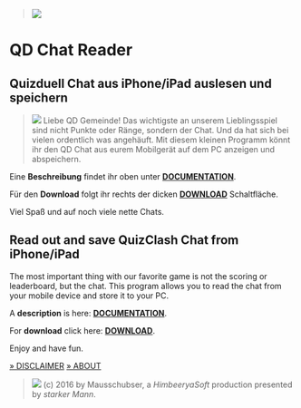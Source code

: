 >![](Home_1537086)
# QD Chat Reader
## Quizduell Chat aus iPhone/iPad auslesen und speichern

>![](Home_1540757)
Liebe QD Gemeinde! Das wichtigste an unserem Lieblingsspiel sind nicht Punkte oder Ränge, sondern der Chat. 
Und da hat sich bei vielen ordentlich was angehäuft. 
Mit diesem kleinen Programm könnt ihr den QD Chat aus eurem Mobilgerät auf dem PC anzeigen und abspeichern.

Eine **Beschreibung** findet ihr oben unter **[DOCUMENTATION](qdchatreader.codeplex.com/documentation)**.

Für den **Download** folgt ihr rechts der dicken **[DOWNLOAD](qdchatreader.codeplex.com/releases)** Schaltfläche.

Viel Spaß und auf noch viele nette Chats.


## Read out and save QuizClash Chat from iPhone/iPad
The most important thing with our favorite game is not the scoring or leaderboard, but the chat.
This program allows you to read the chat from your mobile device and store it to your PC.

A **description** is here: **[DOCUMENTATION](qdchatreader.codeplex.com/documentation)**.

For **download** click here: **[DOWNLOAD](qdchatreader.codeplex.com/releases)**.

Enjoy and have fun.



[» DISCLAIMER](https://qdchatreader.codeplex.com/wikipage?title=Disclaimer)
[» ABOUT](https://qdchatreader.codeplex.com/wikipage?title=About)
>![](Home_1537580)
(c) 2016 by Mausschubser, a _HimbeeryaSoft_ production presented by _starker Mann_.

